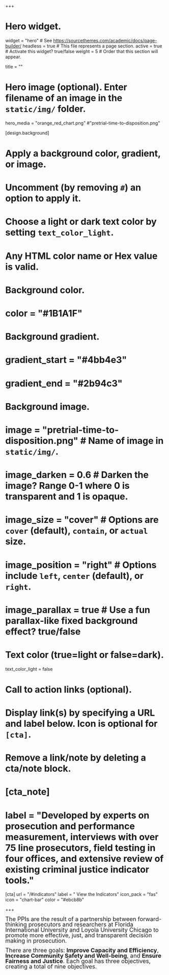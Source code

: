+++
# Hero widget.
widget = "hero"  # See https://sourcethemes.com/academic/docs/page-builder/
headless = true  # This file represents a page section.
active = true  # Activate this widget? true/false
weight = 5  # Order that this section will appear.

title = ""

# Hero image (optional). Enter filename of an image in the `static/img/` folder.
hero_media = "orange_red_chart.png" #"pretrial-time-to-disposition.png"

[design.background]
  # Apply a background color, gradient, or image.
  #   Uncomment (by removing `#`) an option to apply it.
  #   Choose a light or dark text color by setting `text_color_light`.
  #   Any HTML color name or Hex value is valid.

  # Background color.
  # color = "#1B1A1F"
  
  # Background gradient.
  # gradient_start = "#4bb4e3"
  # gradient_end = "#2b94c3"
  
  # Background image.
  # image = "pretrial-time-to-disposition.png"  # Name of image in `static/img/`.
  # image_darken = 0.6  # Darken the image? Range 0-1 where 0 is transparent and 1 is opaque.
  # image_size = "cover"  #  Options are `cover` (default), `contain`, or `actual` size.
  # image_position = "right"  # Options include `left`, `center` (default), or `right`.
  # image_parallax = true  # Use a fun parallax-like fixed background effect? true/false
  
  # Text color (true=light or false=dark).
  text_color_light = false

# Call to action links (optional).
#   Display link(s) by specifying a URL and label below. Icon is optional for `[cta]`.
#   Remove a link/note by deleting a cta/note block.
# [cta_note]
#  label = "Developed by experts on prosecution and performance measurement, interviews with over 75 line prosecutors, field testing in four offices, and extensive review of existing criminal justice indicator tools."

  [cta]
    url = "/#indicators"
    label = " View the Indicators"
    icon_pack = "fas"
    icon = "chart-bar"
    color = "#ebcb8b"



+++

<small> <p> </p></small> 

<p style="line-height: 120%;"> <small style="FONT-SIZE:18px">The PPIs are the result of a partnership between forward-thinking prosecutors and researchers at Florida International University and Loyola University Chicago to promote more effective, just, and transparent decision making in prosecution.</small></p> 

<p style="line-height: 120%;"> <small style="FONT-SIZE:18px">There are three goals: <b>Improve Capacity and Efficiency</b>, <b>Increase Community Safety and Well-being</b>, and <b>Ensure Fairness and Justice</b>. Each goal has three objectives, creating a total of nine objectives.</small></p> 
